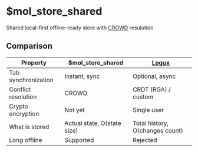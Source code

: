 # $mol_store_shared

Shared local-first offline-ready store with [CROWD](https://github.com/hyoo-ru/crowd.hyoo.ru) resulution.

## Comparison

| Property            | $mol_store_shared           | [Logux](https://logux.io/)
|---------------------|-----------------------------|---------------------------
| Tab synchronization | Instant, sync               | Optional, async
| Conflict resolution | CROWD                       | CRDT (RGA) / custom
| Crypto encryption   | Not yet                     | Single user
| What is stored      | Actual state, O(state size) | Total history, O(changes count)
| Long offline        | Supported                   | Rejected
